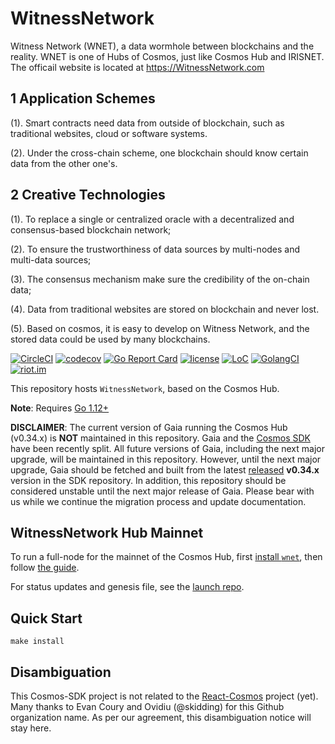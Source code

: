 # WitnessNetwork

Witness Network (WNET), a data wormhole between blockchains and the reality. 
WNET is one of Hubs of Cosmos, just like Cosmos Hub and IRISNET.
The officail website is located at https://WitnessNetwork.com 

## 1 Application Schemes

(1). Smart contracts need data from outside of blockchain, such as traditional websites, cloud or software systems.  

(2). Under the cross-chain scheme, one blockchain should know certain data from the other one's. 

## 2 Creative Technologies

(1).  To replace a single or centralized oracle with a decentralized and consensus-based blockchain network;

(2). To ensure the trustworthiness of data sources by multi-nodes and multi-data sources;

(3). The consensus mechanism  make sure the credibility of the on-chain data;

(4). Data from traditional websites are stored on blockchain and never lost.

(5). Based on cosmos, it is easy to develop on Witness Network, and the stored data could be used by many blockchains.

[![CircleCI](https://circleci.com/gh/cosmos/gaia/tree/master.svg?style=shield)](https://circleci.com/gh/cosmos/gaia/tree/master)
[![codecov](https://codecov.io/gh/cosmos/gaia/branch/master/graph/badge.svg)](https://codecov.io/gh/cosmos/gaia)
[![Go Report Card](https://goreportcard.com/badge/github.com/cosmos/gaia)](https://goreportcard.com/report/github.com/cosmos/gaia)
[![license](https://img.shields.io/github/license/cosmos/gaia.svg)](https://github.com/cosmos/gaia/blob/master/LICENSE)
[![LoC](https://tokei.rs/b1/github/cosmos/gaia)](https://github.com/cosmos/gaia)
[![GolangCI](https://golangci.com/badges/github.com/cosmos/gaia.svg)](https://golangci.com/r/github.com/cosmos/gaia)
[![riot.im](https://img.shields.io/badge/riot.im-JOIN%20CHAT-green.svg)](https://riot.im/app/#/room/#cosmos-sdk:matrix.org)

This repository hosts `WitnessNetwork`, based on the Cosmos Hub.

**Note**: Requires [Go 1.12+](https://golang.org/dl/)

**DISCLAIMER**: The current version of Gaia running the Cosmos Hub (v0.34.x) is
__NOT__ maintained in this repository. Gaia and the [Cosmos SDK](https://github.com/cosmos/cosmos-sdk/)
have been recently split. All future versions of Gaia, including the next major
upgrade, will be maintained in this repository. However, until the next major upgrade,
Gaia should be fetched and built from the latest [released](https://github.com/cosmos/cosmos-sdk/releases)
__v0.34.x__ version in the SDK repository. In addition, this repository should be
considered unstable until the next major release of Gaia. Please bear with us
while we continue the migration process and update documentation.

## WitnessNetwork Hub Mainnet

To run a full-node for the mainnet of the Cosmos Hub, first [install `wnet`](./docs/installation.md), then follow [the guide](./docs/join-mainnet.md).

For status updates and genesis file, see the [launch repo](https://github.com/WitnessNetwork/launch).

## Quick Start

```
make install
```

## Disambiguation

This Cosmos-SDK project is not related to the [React-Cosmos](https://github.com/react-cosmos/react-cosmos) project (yet). Many thanks to Evan Coury and Ovidiu (@skidding) for this Github organization name. As per our agreement, this disambiguation notice will stay here.


